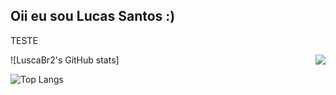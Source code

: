 ## Oii eu sou Lucas Santos :)
TESTE

![LuscaBr2's GitHub stats]
<img align='right' src='(https://github-readme-stats.vercel.app/api?username=luscaBr2&show_icons=true&theme=transparent)'>

![Top Langs](https://github-readme-stats.vercel.app/api/top-langs/?username=luscaBr2&layout=compact&theme=transparent)
